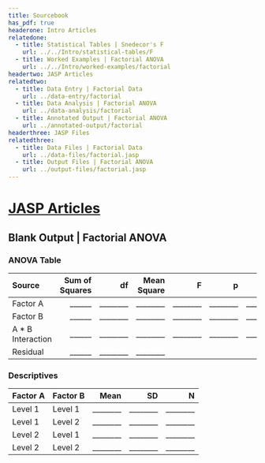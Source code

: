 ```yaml
---
title: Sourcebook
has_pdf: true
headerone: Intro Articles
relatedone:
  - title: Statistical Tables | Snedecor's F
    url: ../../Intro/statistical-tables/F
  - title: Worked Examples | Factorial ANOVA
    url: ../../Intro/worked-examples/factorial
headertwo: JASP Articles
relatedtwo:
  - title: Data Entry | Factorial Data
    url: ../data-entry/factorial
  - title: Data Analysis | Factorial ANOVA
    url: ../data-analysis/factorial
  - title: Annotated Output | Factorial ANOVA
    url: ../annotated-output/factorial
headerthree: JASP Files
relatedthree:
  - title: Data Files | Factorial Data
    url: ../data-files/factorial.jasp
  - title: Output Files | Factorial ANOVA
    url: ../output-files/factorial.jasp
---
```


# [JASP Articles](../index.md)

## Blank Output | Factorial ANOVA

### ANOVA Table

| Source           | Sum of Squares | df  | Mean Square  | F     | p     | η²    |
|:-----------------|---------------:|----:|-------------:|------:|------:|------:|
| Factor A         | ______         | ________ | ________     | ________ | ________ | ________ |
| Factor B         | ______         | ________ | ________     | ________ | ________ | ________ |
| A * B Interaction| ______         | ________ | ________     | ________ | ________ | ________ |
| Residual         | ______         | ________ | ________     |       |       |       |

### Descriptives

| Factor A | Factor B | Mean | SD   | N   |
|:---------|----------|-----:|-----:|----:|
| Level 1  | Level 1  | ________ | ________ | ________ |
| Level 1  | Level 2  | ________ | ________ | ________ |
| Level 2  | Level 1  | ________ | ________ | ________ |
| Level 2  | Level 2  | ________ | ________ | ________ |
